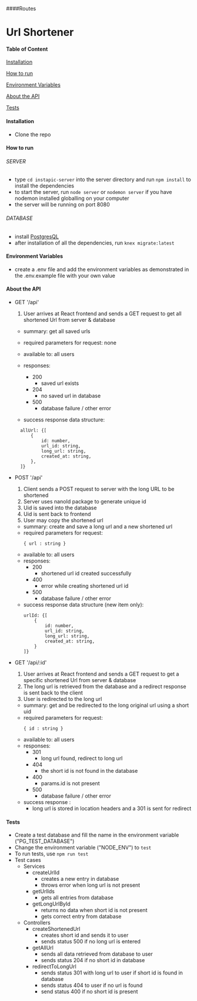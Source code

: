 ####Routes

# Url Shortener

#### Table of Content

[Installation](#installation) 

[How to run](#how-to-run) 

[Environment Variables](#environment-variables)

[About the API](#about-the-api)

[Tests](#tests)

#### Installation

- Clone the repo

#### How to run

###### SERVER

- type `cd instapic-server` into the server directory and run `npm install` to install the dependencies
- to start the server, run `node server` or `nodemon server` if you have nodemon installed globalling on your computer
- the server will be running on port 8080

###### DATABASE

- install [PostgresQL](https://www.postgresql.org/)
- after installation of all the dependencies, run `knex migrate:latest`

#### Environment Variables

- create a .env file and add the environment variables as demonstrated in the .env.example file with your own value

#### About the API 

- GET '/api'

  1. User arrives at React frontend and sends a GET request to get all shortened Url from server & database

  - summary: get all saved urls
  - required parameters for request: none
  - available to: all users
  - responses:

    - 200
      - saved url exists
    - 204
      - no saved url in database
    - 500
      - database failure / other error

  - success response data structure:

  ```
    allUrl: {[
        {
            id: number,
            url_id: string,
            long_url: string,
            created_at: string,
        },
    ]}
  ```

- POST '/api'

  1. Client sends a POST request to server with the long URL to be shortened
  2. Server uses nanoId package to generate unique id
  3. Uid is saved into the database
  4. Uid is sent back to frontend
  5. User may copy the shortened url

  - summary: create and save a long url and a new shortened url
  - required parameters for request:
    ```
    { url : string }
    ```
  - available to: all users
  - responses:
    - 200
      - shortened url id created successfully
    - 400
      - error while creating shortened url id
    - 500
      - database failure / other error
  - success response data structure (new item only):
    ```
    urlId: {[
        {
            id: number,
            url_id: string,
            long_url: string,
            created_at: string,
        }
    ]}
    ```

- GET '/api/:id'

  1. User arrives at React frontend and sends a GET request to get a specific shortened Url from server & database
  2. The long url is retrieved from the database and a redirect response is sent back to the client
  3. User is redirected to the long url

  - summary: get and be redirected to the long original url using a short uid
  - required parameters for request:
    ```
    { id : string }
    ```
  - available to: all users
  - responses:
    - 301
      - long url found, redirect to long url
    - 404
      - the short id is not found in the database
    - 400
      - params.id is not present
    - 500
      - database failure / other error
  - success response :
    - long url is stored in location headers and a 301 is sent for redirect

#### Tests

- Create a test database and fill the name in the environment variable ("PG_TEST_DATABASE")
- Change the environment variable ("NODE_ENV") to `test`
- To run tests, use `npm run test`
- Test cases
  - Services
    - createUrlId
      - creates a new entry in database
      - throws error when long url is not present
    - getUrlIds
      - gets all entries from database
    - getLongUrlById
      - returns no data when short id is not present
      - gets correct entry from database
  - Controllers
    - createShortenedUrl
      - creates short id and sends it to user
      - sends status 500 if no long url is entered
    - getAllUrl
      - sends all data retrieved from database to user
      - sends status 204 if no short id in database
    - redirectToLongUrl
      - sends status 301 with long url to user if short id is found in database
      - sends status 404 to user if no url is found
      - send status 400 if no short id is present
